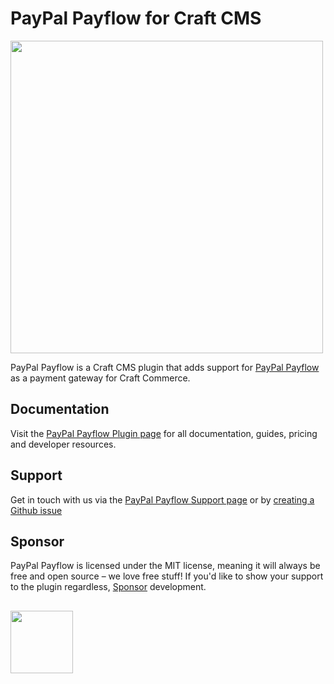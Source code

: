 # PayPal Payflow for Craft CMS
<img width="500" src="https://verbb.imgix.net/plugins/payflow/payflow-social-card.png?v=1">

PayPal Payflow is a Craft CMS plugin that adds support for [PayPal Payflow](https://developer.paypal.com/api/nvp-soap/payflow/payflow-gateway/) as a payment gateway for Craft Commerce.

## Documentation
Visit the [PayPal Payflow Plugin page](https://verbb.io/craft-plugins/payflow) for all documentation, guides, pricing and developer resources.

## Support
Get in touch with us via the [PayPal Payflow Support page](https://verbb.io/craft-plugins/payflow/support) or by [creating a Github issue](https://github.com/verbb/payflow/issues)

## Sponsor
PayPal Payflow is licensed under the MIT license, meaning it will always be free and open source – we love free stuff! If you'd like to show your support to the plugin regardless, [Sponsor](https://github.com/sponsors/verbb) development.

<h2></h2>

<a href="https://verbb.io" target="_blank">
    <img width="100" src="https://verbb.io/assets/img/verbb-pill.svg">
</a>
